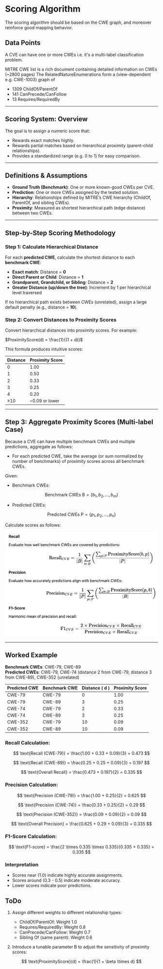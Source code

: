 # Scoring Algorithm

The scoring algorithm should be based on the CWE graph, and moreover reinforce good mapping behavior.



## Data Points
A CVE can have one or more CWEs i.e. it's a multi-label classification problem.

MITRE CWE list is a rich document containing detailed information on CWEs (~2800 pages)
The RelatedNatureEnumerations form a (view-dependent e.g. CWE-1003) graph of 
- 1309 ChildOf/ParentOf
- 141 CanPrecede/CanFollow
- 13 Requires/RequiredBy



---

## Scoring System: Overview

The goal is to assign a numeric score that:

- Rewards exact matches highly.
- Rewards partial matches based on hierarchical proximity (parent-child relationships).
- Provides a standardized range (e.g. 0 to 1) for easy comparison.

---

## Definitions & Assumptions

- **Ground Truth (Benchmark)**: One or more known-good CWEs per CVE.
- **Prediction**: One or more CWEs assigned by the tested solution.
- **Hierarchy**: Relationships defined by MITRE’s CWE hierarchy (ChildOf, ParentOf, and sibling CWEs).
- **Proximity**: Measured as shortest hierarchical path (edge distance) between two CWEs.

---

## Step-by-Step Scoring Methodology

### Step 1: Calculate Hierarchical Distance
For each **predicted CWE**, calculate the shortest distance to each **benchmark CWE**:

- **Exact match**: Distance = **0**
- **Direct Parent or Child**: Distance = **1**
- **Grandparent, Grandchild, or Sibling**: Distance = **2**
- **Greater Distance (up/down the tree)**: Increment by 1 per hierarchical level traversed

If no hierarchical path exists between CWEs (unrelated), assign a large default penalty (e.g., distance = **10**).

### Step 2: Convert Distances to Proximity Scores
Convert hierarchical distances into proximity scores. For example:

$ProximityScore(d) = \frac{1}{(1 + d)}$


This formula produces intuitive scores:

| Distance | Proximity Score |
|----------|-----------------|
| 0        | 1.00            |
| 1        | 0.50            |
| 2        | 0.33            |
| 3        | 0.25            |
| 4        | 0.20            |
| ≥10      | ~0.09 or lower  |

---

## Step 3: Aggregate Proximity Scores (Multi-label Case)

Because a CVE can have multiple benchmark CWEs and multiple predictions, aggregate as follows:
- For each predicted CWE, take the average (or sum normalized by number of benchmarks) of proximity scores across all benchmark CWEs.


Given:

- Benchmark CWEs: 
  
$$
    \text{Benchmark CWEs B}= \{b_1, b_2, \dots, b_m\}   
$$

- Predicted CWEs: 
  
$$
        \text{Predicted CWEs P}= \{p_1, p_2, \dots, p_n\}
$$

Calculate scores as follows:

![Formulas](formulas.png)


---

## Worked Example

**Benchmark CWEs**: CWE-79, CWE-89  
**Predicted CWEs**: CWE-79, CWE-74 (distance 2 from CWE-79, distance 3 from CWE-89), CWE-352 (unrelated)

| Predicted CWE | Benchmark CWE | Distance \( d \) | Proximity Score |
|---------------|---------------|------------------|-----------------|
| CWE-79        | CWE-79        | 0                | 1.00            |
| CWE-79        | CWE-89        | 3                | 0.25            |
| CWE-74        | CWE-79        | 2                | 0.33            |
| CWE-74        | CWE-89        | 3                | 0.25            |
| CWE-352       | CWE-79        | 10               | 0.09            |
| CWE-352       | CWE-89        | 10               | 0.09            |




### Recall Calculation:


  $$
    \text{Recall (CWE-79)} = \frac{1.00 + 0.33 + 0.09}{3} = 0.473
  $$

  $$
    \text{Recall (CWE-89)} = \frac{0.25 + 0.25 + 0.09}{3} = 0.197
  $$

  $$
    \text{Overall Recall} = \frac{0.473 + 0.197}{2} = 0.335
  $$

### Precision Calculation:

  $$
    \text{Precision (CWE-79)} = \frac{1.00 + 0.25}{2} = 0.625
  $$

  $$
    \text{Precision (CWE-74)} = \frac{0.33 + 0.25}{2} = 0.29
  $$


  $$
    \text{Precision (CWE-352)} = \frac{0.09 + 0.09}{2} = 0.09
  $$

  $$
      \text{Overall Precision} = \frac{0.625 + 0.29 + 0.09}{3} = 0.335
  $$

### F1-Score Calculation:

$$
\text{F1-score} = \frac{2 \times 0.335 \times 0.335}{0.335 + 0.335} = 0.335
$$



### Interpretation

- Scores near \(1.0\) indicate highly accurate assignments.
- Scores around \(0.3 - 0.5\) indicate moderate accuracy.
- Lower scores indicate poor predictions.


## ToDo
1. Assign different weights to different relationship types:

    - ChildOf/ParentOf: Weight 1.0
    - Requires/RequiredBy: Weight 0.8
    - CanPrecede/CanFollow: Weight 0.7
    - Sibling Of (same parent): Weight 0.6


2. Introduce a tunable parameter B to adjust the sensitivity of proximity scores:

$$
\text{ProximityScore}(d) = \frac{1}{1 + \beta \times d}
$$
